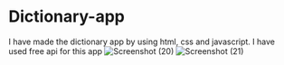 # Dictionary-app
I have made the dictionary app by using html, css and javascript. I have used free api for this app
![Screenshot (20)](https://user-images.githubusercontent.com/92274739/222912442-1c0dc970-2056-49aa-8692-eff848593cbe.png)
![Screenshot (21)](https://user-images.githubusercontent.com/92274739/222912476-5f415779-4b59-4fb3-90dc-1f2a34b75290.png)
